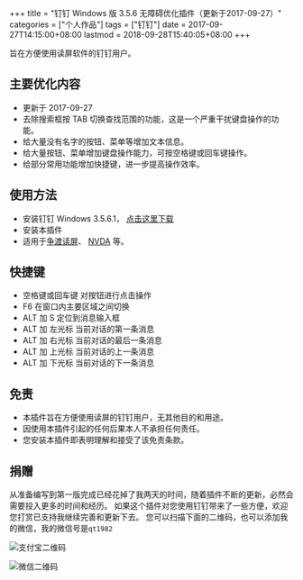 +++
title = "钉钉 Windows 版 3.5.6 无障碍优化插件（更新于2017-09-27）"
categories = ["个人作品"]
tags = ["钉钉"]
date = 2017-09-27T14:15:00+08:00
lastmod = 2018-09-28T15:40:05+08:00
+++



旨在方便使用读屏软件的钉钉用户。


##  主要优化内容

* 更新于 2017-09-27
* 去除搜索框按 TAB 切换查找范围的功能，这是一个严重干扰键盘操作的功能。
* 给大量没有名字的按钮、菜单等增加文本信息。
* 给大量按钮、菜单增加键盘操作能力，可按空格键或回车键操作。
* 给部分常用功能增加快捷键，进一步提高操作效率。


## 使用方法

* 安装钉钉 Windows 3.5.6.1， [点击这里下载][dddl]
* 安装本插件
* 适用于[争渡读屏][zdsr]、 [NVDA][nvda] 等。


## 快捷键

* 空格键或回车键  对按钮进行点击操作
* F6  在窗口内主要区域之间切换
* ALT 加 S  定位到消息输入框
* ALT 加 左光标  当前对话的第一条消息
* ALT 加 右光标  当前对话的最后一条消息
* ALT 加 上光标  当前对话的上一条消息
* ALT 加 下光标  当前对话的下一条消息


## 免责

* 本插件旨在方便使用读屏的钉钉用户，无其他目的和用途。
* 因使用本插件引起的任何后果本人不承担任何责任。
* 您安装本插件即表明理解和接受了该免责条款。


## 捐赠

从准备编写到第一版完成已经花掉了我两天的时间，随着插件不断的更新，必然会需要投入更多的时间和经历。
如果这个插件对您使用钉钉带来了一些方便，欢迎您打赏已支持我继续完善和更新下去。
您可以扫描下面的二维码，也可以添加我的微信，我的微信号是`qt1982`

![支付宝二维码][alipay]

![微信二维码][wechat]


[dddl]: https://download.alicdn.com/dingtalk-desktop/win_installer/Release/DingTalk_v3.5.6.21.exe
[zdsr]: http://www.zdsr.net/
[nvda]: http://www.nvaccess.org/
[blog]: https://www.qt06.com/
[alipay]: https://www.qt06.com/qrcode/alipay.jpg "支付宝二维码"
[wechat]: https://www.qt06.com/qrcode/wechat.jpg "微信二维码"
